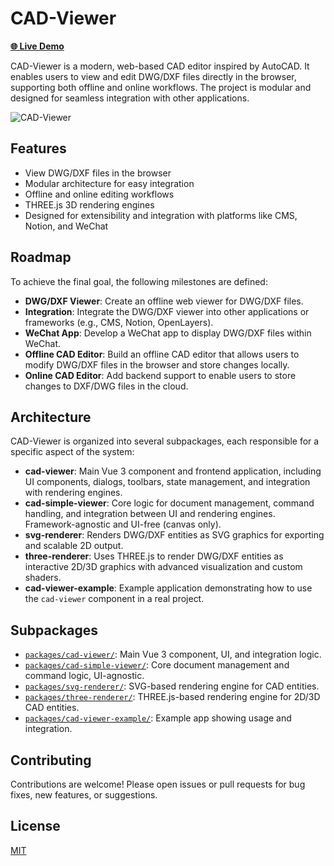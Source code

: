 # CAD-Viewer

[**🌐 Live Demo**](https://mlight-lee.github.io/cad-viewer/)

CAD-Viewer is a modern, web-based CAD editor inspired by AutoCAD. It enables users to view and edit DWG/DXF files directly in the browser, supporting both offline and online workflows. The project is modular and designed for seamless integration with other applications.

![CAD-Viewer](./assets/dwg-viewer.jpg)

## Features

- View DWG/DXF files in the browser
- Modular architecture for easy integration
- Offline and online editing workflows
- THREE.js 3D rendering engines
- Designed for extensibility and integration with platforms like CMS, Notion, and WeChat

## Roadmap

To achieve the final goal, the following milestones are defined:

- **DWG/DXF Viewer**: Create an offline web viewer for DWG/DXF files.
- **Integration**: Integrate the DWG/DXF viewer into other applications or frameworks (e.g., CMS, Notion, OpenLayers).
- **WeChat App**: Develop a WeChat app to display DWG/DXF files within WeChat.
- **Offline CAD Editor**: Build an offline CAD editor that allows users to modify DWG/DXF files in the browser and store changes locally.
- **Online CAD Editor**: Add backend support to enable users to store changes to DXF/DWG files in the cloud.

## Architecture

CAD-Viewer is organized into several subpackages, each responsible for a specific aspect of the system:

- **cad-viewer**: Main Vue 3 component and frontend application, including UI components, dialogs, toolbars, state management, and integration with rendering engines.
- **cad-simple-viewer**: Core logic for document management, command handling, and integration between UI and rendering engines. Framework-agnostic and UI-free (canvas only).
- **svg-renderer**: Renders DWG/DXF entities as SVG graphics for exporting and scalable 2D output.
- **three-renderer**: Uses THREE.js to render DWG/DXF entities as interactive 2D/3D graphics with advanced visualization and custom shaders.
- **cad-viewer-example**: Example application demonstrating how to use the `cad-viewer` component in a real project.

## Subpackages

- [`packages/cad-viewer/`](packages/cad-viewer/): Main Vue 3 component, UI, and integration logic.
- [`packages/cad-simple-viewer/`](packages/cad-simple-viewer/): Core document management and command logic, UI-agnostic.
- [`packages/svg-renderer/`](packages/svg-renderer/): SVG-based rendering engine for CAD entities.
- [`packages/three-renderer/`](packages/three-renderer/): THREE.js-based rendering engine for 2D/3D CAD entities.
- [`packages/cad-viewer-example/`](packages/cad-viewer-example/): Example app showing usage and integration.

## Contributing

Contributions are welcome! Please open issues or pull requests for bug fixes, new features, or suggestions.

## License

[MIT](LICENSE)

